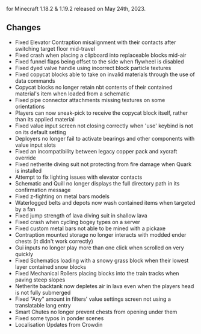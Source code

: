 for Minecraft 1.18.2 & 1.19.2 released on May 24th, 2023.

## Changes

- Fixed Elevator Contraption misalignment with their contacts after switching target floor mid-travel
- Fixed crash when placing a clipboard into replaceable blocks mid-air
- Fixed funnel flaps being offset to the side when flywheel is disabled
- Fixed dyed valve handle using incorrect block particle textures
- Fixed copycat blocks able to take on invalid materials through the use of data commands
- Copycat blocks no longer retain nbt contents of their contained material's item when loaded from a schematic
- Fixed pipe connector attachments missing textures on some orientations
- Players can now sneak-pick to receive the copycat block itself, rather than its applied material
- Fixed value input screen not closing correctly when 'use' keybind is not on its default setting
- Deployers no longer fail to activate bearings and other components with value input slots
- Fixed an incompatibility between legacy copper pack and xycraft override
- Fixed netherite diving suit not protecting from fire damage when Quark is installed
- Attempt to fix lighting issues with elevator contacts
- Schematic and Quill no longer displays the full directory path in its confirmation message
- Fixed z-fighting on metal bars models
- Waterlogged belts and depots now wash contained items when targeted by a fan
- Fixed jump strength of lava diving suit in shallow lava
- Fixed crash when cycling bogey types on a server
- Fixed custom metal bars not able to be mined with a pickaxe
- Contraption mounted storage no longer interacts with modded ender chests (it didn't work correctly)
- Gui inputs no longer play more than one click when scrolled on very quickly
- Fixed Schematics loading with a snowy grass block when their lowest layer contained snow blocks
- Fixed Mechanical Rollers placing blocks into the train tracks when paving steep slopes
- Netherite backtank now depletes air in lava even when the players head is not fully submerged
- Fixed "Any" amount in filters' value settings screen not using a translatable lang entry
- Smart Chutes no longer prevent chests from opening under them
- Fixed some typos in ponder scenes
- Localisation Updates from Crowdin
